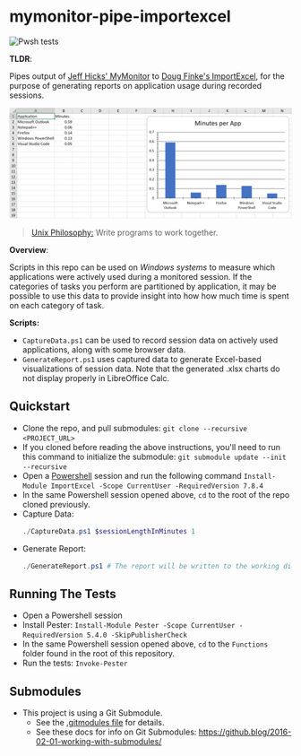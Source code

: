 # mymonitor-pipe-importexcel

![Pwsh tests](https://github.com/derek-baker/mymonitor-pipe-importexcel/actions/workflows/pwsh-tests.yaml/badge.svg)

**TLDR**: 

Pipes output of [Jeff Hicks' MyMonitor](https://github.com/jdhitsolutions/MyMonitor) to [Doug Finke's ImportExcel](https://github.com/dfinke/ImportExcel), for the purpose of generating reports on application usage during recorded sessions.

![Report Example](./Assets/report_example.png)

> [Unix Philosophy:](https://cscie26.dce.harvard.edu/lectures/lect02/6_Extras/ch01s06.html) 
Write programs to work together. 

**Overview**: 

Scripts in this repo can be used on _Windows systems_ to measure which applications were actively used during a monitored session. If the categories of tasks you perform are partitioned by application, it may be possible to use this data to provide insight into how how much time is spent on each category of task.

**Scripts:**
- `CaptureData.ps1` can be used to record session data on actively used applications, along with some browser data.
- `GenerateReport.ps1` uses captured data to generate Excel-based visualizations of session data. Note that the generated .xlsx charts do not display properly in LibreOffice Calc. 

## Quickstart
- Clone the repo, and pull submodules: `git clone --recursive <PROJECT_URL>`
- If you cloned before reading the above instructions, you'll need to run this command to initialize the submodule: `git submodule update --init --recursive`
- Open a [Powershell](https://github.com/PowerShell/PowerShell#get-powershell) session and run the following command `Install-Module ImportExcel -Scope CurrentUser -RequiredVersion 7.8.4`
- In the same Powershell session opened above, `cd` to the root of the repo cloned previously.
- Capture Data:
    ``` ps1
    ./CaptureData.ps1 $sessionLengthInMinutes 1
    ```
- Generate Report:
    ``` ps1
    ./GenerateReport.ps1 # The report will be written to the working directory.
    ```

## Running The Tests
- Open a Powershell session
- Install Pester: `Install-Module Pester -Scope CurrentUser -RequiredVersion 5.4.0 -SkipPublisherCheck`
- In the same Powershell session opened above, `cd` to the `Functions` folder found in the root of this repository.
- Run the tests: `Invoke-Pester`

## Submodules
- This project is using a Git Submodule. 
    - See the [.gitmodules file](./.gitmodules) for details.
    - See these docs for info on Git Submodules: https://github.blog/2016-02-01-working-with-submodules/

